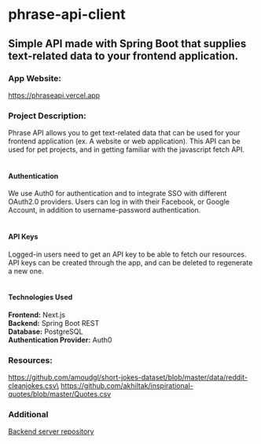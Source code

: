 # phrase-api-client

## Simple API made with Spring Boot that supplies text-related data to your frontend application.

### App Website:
https://phraseapi.vercel.app

### Project Description:
Phrase API allows you to get text-related data that can be used for your frontend application (ex. A website or 
web application). This API can be used for pet projects, and in getting familiar with the javascript fetch 
API. 
<br/>
<br/>
#### Authentication
We use Auth0 for authentication and to integrate SSO with different OAuth2.0 providers. Users can log in with 
their Facebook, or Google Account, in addition to username-password authentication.
<br/>
<br/>
#### API Keys
Logged-in users need to get an API key to be able to fetch our resources. API keys can be created through the 
app, and can be deleted to regenerate a new one.
<br/><br/>
#### Technologies Used
**Frontend:** Next.js\
**Backend:** Spring Boot REST\
**Database:** PostgreSQL\
**Authentication Provider:** Auth0

### Resources:
https://github.com/amoudgl/short-jokes-dataset/blob/master/data/reddit-cleanjokes.csv\
https://github.com/akhiltak/inspirational-quotes/blob/master/Quotes.csv

### Additional
[Backend server repository](https://github.com/roiceee/phrase-api-server)
